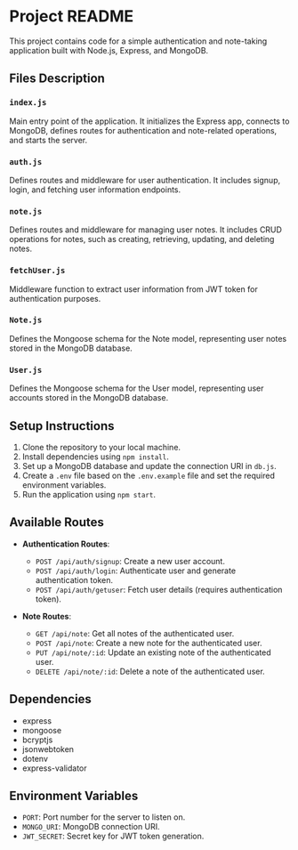 # Project README

This project contains code for a simple authentication and note-taking application built with Node.js, Express, and MongoDB.

## Files Description

### `index.js`

Main entry point of the application. It initializes the Express app, connects to MongoDB, defines routes for authentication and note-related operations, and starts the server.

### `auth.js`

Defines routes and middleware for user authentication. It includes signup, login, and fetching user information endpoints.

### `note.js`

Defines routes and middleware for managing user notes. It includes CRUD operations for notes, such as creating, retrieving, updating, and deleting notes.

### `fetchUser.js`

Middleware function to extract user information from JWT token for authentication purposes.

### `Note.js`

Defines the Mongoose schema for the Note model, representing user notes stored in the MongoDB database.

### `User.js`

Defines the Mongoose schema for the User model, representing user accounts stored in the MongoDB database.

## Setup Instructions

1. Clone the repository to your local machine.
2. Install dependencies using `npm install`.
3. Set up a MongoDB database and update the connection URI in `db.js`.
4. Create a `.env` file based on the `.env.example` file and set the required environment variables.
5. Run the application using `npm start`.

## Available Routes

- **Authentication Routes**:

  - `POST /api/auth/signup`: Create a new user account.
  - `POST /api/auth/login`: Authenticate user and generate authentication token.
  - `POST /api/auth/getuser`: Fetch user details (requires authentication token).

- **Note Routes**:
  - `GET /api/note`: Get all notes of the authenticated user.
  - `POST /api/note`: Create a new note for the authenticated user.
  - `PUT /api/note/:id`: Update an existing note of the authenticated user.
  - `DELETE /api/note/:id`: Delete a note of the authenticated user.

## Dependencies

- express
- mongoose
- bcryptjs
- jsonwebtoken
- dotenv
- express-validator

## Environment Variables

- `PORT`: Port number for the server to listen on.
- `MONGO_URI`: MongoDB connection URI.
- `JWT_SECRET`: Secret key for JWT token generation.
